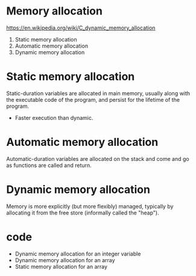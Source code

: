 # Memory allocation

https://en.wikipedia.org/wiki/C_dynamic_memory_allocation

1. Static memory allocation
2. Automatic memory allocation
3. Dynamic memory allocation

# Static memory allocation

Static-duration variables are allocated in main memory, usually along with the executable code of the program, and persist for the lifetime of the program.
* Faster execution than dynamic.

# Automatic memory allocation

Automatic-duration variables are allocated on the stack and come and go as functions are called and return.

# Dynamic memory allocation

Memory is more explicitly (but more flexibly) managed, typically by allocating it from the free store (informally called the "heap").

# code
* Dynamic memory allocation for an integer variable
* Dynamic memory allocation for an array
* Static memory allocation for an array
